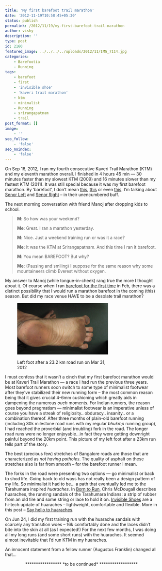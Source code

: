 ```yaml
---
title: 'My first barefoot trail marathon'
date: '2012-11-19T10:58:45+05:30'
status: publish
permalink: /2012/11/19/my-first-barefoot-trail-marathon
author: vishy
description: ''
type: post
id: 2160
featured_image: ../../../../uploads/2012/11/IMG_7114.jpg
categories: 
    - Barefootia
    - Running
tags:
    - barefoot
    - first
    - 'invisible shoe'
    - 'kaveri trail marathon'
    - ktm
    - minimalist
    - Running
    - srirangapatnam
    - trail
post_format: []
image:
    - ''
seo_follow:
    - 'false'
seo_noindex:
    - 'false'
---
```

On Sep 16, 2012, I ran my fourth consecutive Kaveri Trail Marathon (KTM) and my eleventh marathon overall. I finished in 4 hours 45 min — 30 minutes faster than my slowest KTM (2009) and 16 minutes slower than my fastest KTM (2011). It was still special because it was my first barefoot marathon. By ‘barefoot’, I don’t mean [this](http://www.treehugger.com/sustainable-fashion/terra-plana-launches-evo-barefoot-running-shoe.html), [this](http://barefootrunningshoes.org/vibram-fivefingers/men/classic-men/) or even [this](http://www.invisibleshoe.com/store/products/Custom-made-Invisible-Shoes-with-FeelTrue-outsoles.html). I’m talking about [Senor Left](../../../../uploads/2012/10/IMG_7481_left.jpg) and [Senor Right](../../../../uploads/2012/10/IMG_7482_right.jpg) – in their unencumbered buff.

The next morning conversation with friend Manoj after dropping kids to school.

> **M**: So how was your weekend?
> 
> **Me**: Great. I ran a marathon yesterday.
> 
> **M**: Nice. Just a weekend training run or was it a race?
> 
> **Me**: It was the KTM at Srirangapatnam. And this time I ran it barefoot.
> 
> **M**: You mean BAREFOOT? But why?
> 
> **Me**: (Pausing and smiling) I suppose for the same reason why some mountaineers climb Everest without oxygen.

My answer to Manoj (while tongue-in-cheek) rang true the more I thought about it. Of course when I ran [barefoot for the first time](http://www.ulaar.com/2012/09/10/my-first-barefoot-run-time-to-pitter-patter/) in Feb, there was a distinct possibility that I would run a marathon barefoot in the coming (this) season. But did my race venue HAVE to be a desolate trail marathon?

<figure aria-describedby="caption-attachment-2295" class="wp-caption alignleft" id="attachment_2295" style="width: 300px">

[![](../../../../uploads/2012/11/IMG_7114.jpg "IMG_7114")](http://www.ulaar.com/wp-content/uploads/2012/11/IMG_7114.jpg)<figcaption class="wp-caption-text" id="caption-attachment-2295">Left foot after a 23.2 km road run on Mar 31, 2012</figcaption></figure>

I must confess that it wasn’t a cinch that my first barefoot marathon would be at Kaveri Trail Marathon — a race I had run the previous three years. Most barefoot runners soon switch to some type of minimalist footwear after they’ve stabilized their new running form – the most common reason being that it gives crucial 4-6mm cushioning which greatly aids in dampening the numerous *ouch* moments. For Indian runners, the reason goes beyond pragmatism — minimalist footwear is an imperative unless of course you have a streak of religiosity.. obduracy.. insanity.. or a combination thereof. After three months of plain-old barefoot running (including 30k milestone road runs with my regular *bhukmp* running group), I had reached the proverbial (and troubling) fork in the road. The longer road runs were no longer enjoyable…in fact they were getting downright painful beyond the 20km point. This picture of my left foot after a 23km run tells part of the story.

The best (precious few) stretches of Bangalore roads are those that are characterized as *not having potholes*. The quality of asphalt on these stretches also is far from smooth – for the barefoot runner I mean.

The forks in the road were presenting two options — go minimalist or back to shod life. Going back to old ways has not really been a design pattern of my life. So minimalist it had to be… a path that eventually led me to the Tarahumara inspired *huaraches*. In [Born to Run](http://www.amazon.com/Born-Run-Hidden-Superathletes-Greatest/dp/0307279189), Chris McDougall describes huaraches, the running sandals of the Tarahumara Indians: a strip of rubber from an old tire and some string or lace to hold it on. [Invisible Shoes](http://www.invisibleshoe.com/) are a hi-tech update of huaraches – lightweight, comfortable and flexible. More in this post – [Say hello to huaraches](http://www.ulaar.com/2012/11/19/say-hello-to-huaraches/).

On Jun 24, I did my first training run with the huarache sandals with scarcely any transition woes – 16k comfortably done and the laces didn’t bite into the skin at all (as I expected!) For the next few months, I was doing all my long runs (and some short runs) with the huaraches. It seemed almost inevitable that I’d run KTM in my huaraches.

An innocent statement from a fellow runner (Augustus Franklin) changed all that…

<div style="text-align: center;">***************** *to be continued* ******************</div>


